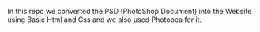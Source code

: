 In this repo we converted the PSD (PhotoShop Document) into the Website using Basic Html and Css and we also used Photopea for it.
